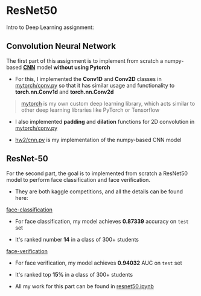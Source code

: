 # ResNet50


Intro to Deep Learning assignment:

## Convolution Neural Network

The first part of this assignment is to implement from scratch a numpy-based **[CNN](hw2/cnn.py)** model **without using Pytorch**

* For this, I implemented the **Conv1D** and **Conv2D** classes in [mytorch/conv.py](mytorch/conv.py) so that it has similar usage and functionality to **torch.nn.Conv1d** and **torch.nn.Conv2d**
> [mytorch](mytorch) is my own custom deep learning library, which acts similar to other deep learning libraries like PyTorch or Tensorflow

*  I also implemented **padding** and **dilation** functions for 2D convolution in [mytorch/conv.py](mytorch/conv.py)

*  [hw2/cnn.py](hw2/cnn.py) is my implementation of the numpy-based CNN model

## ResNet-50

For the second part, the goal is to implemented from scratch a ResNet50 model to perform face classification and face verification.

* They are both kaggle competitions, and all the details can be found here:

[face-classification](https://www.kaggle.com/competitions/idl-fall21-hw2p2s1-face-classification)

* For face classification, my model achieves **0.87339** accuracy on `test` set

* It's ranked number **14** in a class of 300+ students

[face-verification](https://www.kaggle.com/competitions/idl-fall21-hw2p2s2-face-verification)

* For face verification, my model achieves **0.94032** AUC on `test` set

* It's ranked top **15%** in a class of 300+ students

* All my work for this part can be found in [resnet50.ipynb](resnet50.ipynb)




